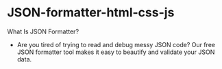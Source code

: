 # JSON-formatter-html-css-js
What Is JSON Formatter?

* Are you tired of trying to read and debug messy JSON code? Our free JSON formatter tool makes it easy to beautify and validate your JSON data. 
